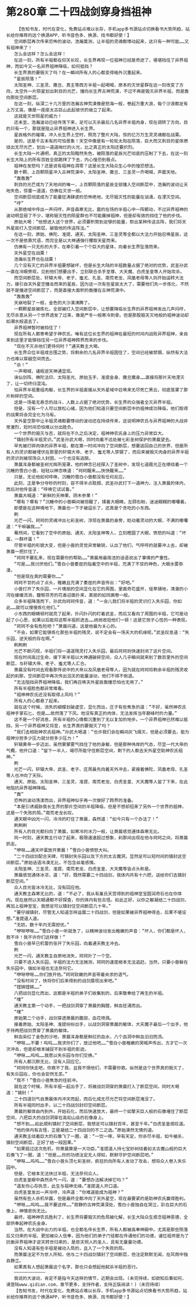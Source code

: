 # 第280章 二十四战剑穿身挡祖神
        【告知书友，时代在变化，免费站点难以长存，手机app多书源站点切换看书大势所趋，站长给你推荐的这个换源APP，听书音色多、换源、找书都好使！】
       空间断层再次传来恐怖的波动，浩瀚莫测，让半祖的灵魂都悸动起来，这只有一种可能……又有祖神来了！
       怎么会这样？怎么会这样！
       在这一刻，所有半祖都在仰天长叹，长生界再现一位祖神已经是奇迹了，堪堪挡住了异界祖神，而如今又一名异界祖神降临，如何抵挡？
       长生界真的要毁灭了吗？在一瞬间所有人的心都变得格外沉重起来。
       “星辰陨落！”
       太阳圣神、三圣灵、撒旦、真主等西方半祖一起喝喊，原本的灭世星群在这一刻改变了方向，太空外一片陨星划出刺目的光芒，撞向长生界古神荒漠，不过不再是毁灭异界半祖，而是轰向那处空间断层。
       在这一刻，纵深二十几万里的浩瀚古神荒漠像是怒海一般，卷起万重大浪，每个沙浪都足有上万丈高，像是一座座太古巨山此起彼伏的耸立了起来。
       这就是灭世陨星的威力！
       还未至，浩瀚波动已经传荡下来，足可以灭杀最后几名异界半祖肉身，现在调转了方向，目的只有一个，那就是阻止异界祖神进入长生界。
       星辰格外的璀璨，冲入长生界上空时，照亮了整片大陆，惊的亿万万生灵灵魂都在战栗。
       是的，这是千古未有的可怕景象！天空中像是有一轮轮太阳在陨落，巨大而又刺目的星体燃烧出无尽光芒，划出一道道绚烂的火光，比之真正的太阳还要炽烈。
       长生大陆一片通明，真正的太阳黯然失色，被陨落的星辰光芒彻底的压制了下去，在这一刻长生大陆上的所有百姓全部跪拜了下去，内心惶恐到极点。
       祖神在发怒吗？还是说有祖神在凋零？这是长生大陆众生心中的惶恐想法。
       数十颗、上百颗陨星冲入古神荒漠中，太阳圣神、撒旦、三圣灵一齐喝喊，声震天地。
       “轰轰轰”
       刺目的光芒成为了天地间的唯一，上百颗陨落的星辰全部撞入空间断层中，浩瀚的波动让天地失色，惊雷一道道，仿佛在灭世一般。
       空间断层彻底成为了能量狂涛肆虐的恐怖绝地，无尽毁灭性的能量在汹涌，在湮灭空间。
       “哼”
       从那绝域中传出一声闷哼，声音森寒无比，震的在场的半祖心中一阵颤动，不过异界祖神的波动明显弱了不少，堪称毁灭性的陨星群也不可能屠掉祖神，但是却有效的挡住了他的步伐。
       原始大喝：“他想进入这个世界，必须要积聚到足够的能量，祭出某种传送古阵，我们将天外星辰打入空间断层，破毁他的传送阵法。”
       在这一刻，原始、佛陀、准提、通天、太阳圣神、三圣灵等全都以大法力开始召唤星辰，这一次不是依靠咒语，而完全是以大神通强行攫取天星而来。
       仿佛有一只无形的大手，在牵引着一个个巨大的星体，向着长生界坠落而来。
       天外星空在战栗！
       浩瀚长生界也在战栗！
       几个没有灭亡的异界半祖要想破坏，但是长生大陆的半祖数量占据了绝对的优势，武圣孙武一直在冷眼旁观，见到他们想要出手，立刻联合杀手至尊、大天魔、白虎圣皇等人开始攻杀。
       而空间断层处，轩辕大帝、老子、蚩尤、孔圣、南荒老龙、凤凰老母等人则开始运转大法力，接引自天外星空撞击而来的星辰，因为这一次有些星辰太大了，需要他们先一步炼化，不然就不是撞进空间断层了，而是直接大面积的轰撞在古神荒漠中。
       “轰轰轰”
       天崩地裂了一般，金色的大沙漠沸腾了。
       一颗颗星辰被炼化，全部被打入空间断层中，让想要降临长生界的异界祖神发出几声闷哼，无尽杀意从另一个世界透发了过来，像是严冬一般寒冷刺骨。但是那股毁天灭地般的祖神波动却如潮水般退去了。
       异界祖神暂时被挡住了！
       现在所有人都寄希望于神农氏，唯有这位长生界的祖神在最短的时间内战败异界祖神，亲自来到这里才能够挡住另一位异界祖神跨界而来的步伐。
       “现在不灭杀他们更待何时？”通天教主大喝。
       长生界众位半祖成合围之势，将剩余的几名异界半祖困住了，空间已经被禁锢，纵然有大法力也难以穿越空间而去。
       “杀！”
       一声喝喊，诸般逆天神通显现。
       诛仙剑阵、佛陀法印、太阳圣光、原始玉手、准提金身、撒旦魔身……直接将那片天地湮灭了，让一切终归混沌。
       怕异界半祖重组肉躯，长生界的半祖直接从天外星域中召唤来无尽死亡黑云，彻底笼罩了那片粉碎的空间。
       这是一场毫无悬念的战斗，人数上占据了绝对优势，长生界的众强者全灭异界半祖。
       但是，没有一个人可以放松心绪，因为他们知道只要空间断层中的祖神成功降临，他们取得的战果将会完全化为乌有。
       天外星空那中让半祖灵魂都要悸动的波动还在持续传来，这说明神农氏与异界祖神的大战非常激烈，短时间恐怕难以分出胜负。
       一个世界的毁灭与否，就将在不久之后决定，祖神神农氏身上的压力异常巨大。
       “镇封所有半祖灵识。”武圣孙武大喝，同时向着不远处被七彩圣树保护的萧晨望去。
       早先被打碎肉体的异界半祖，都在第一时间冲向了空间断层，想要逃回自己的世界，但是所有人的灵识都被埋伏在那里的轩辕大帝、老子、蚩尤等人禁锢了，而后来被毁灭肉身的异界半祖的灵识则被现场众人封困，一个也没有逃脱。
       萧晨浑身都被圣树光辉所笼罩，他的神念已经探入了圣树中，发现七道霞光正在缭绕着一个沉睡的雪白小兽，轻轻以神念唤道：“珂珂醒来……快快醒来……”
       只是，无论他如何呼唤，沉睡的雪白小兽都没有任何反应。
       此刻，正是争分夺秒的时刻，容不得半点耽搁，武圣孙武打下一道神力，注入萧晨的体内，而后对他传音道：“呼唤它试试看。”
       萧晨大喊道：“新鲜的天神果、阴木参果！”
       “哪有？哪有？”沉睡中的小兽瞬间被惊醒了，揉着大眼睛，左顾右盼，迷迷糊糊的嘟囔着。
       即便是在这种境地下，萧晨也一下子被逗乐了，还真是个贪吃的小东西。
       刷
       光芒一闪，珂珂的灵魂冲出七彩圣树，浮现在萧晨的身旁，眨动着灵动的大眼，不满的嘟囔道：“干嘛骗我……”
       蓦然间，它看到了空中的原始、通天、太阳圣神等人，立刻瞪圆了大眼，愤怒的叫道：“坏蛋，一群坏蛋！”
       尽管半祖的形貌大变，但是小兽的灵觉异常敏锐，认出了他们，气呼呼的就要冲上去，却被萧晨一把拦住了。
       “珂珂不要乱来，现在需要你的帮助……”萧晨用最简洁的话语说出了事情的严重性。
       “可是……我讨厌他们。”雪白小兽委屈的指着空中的半祖，充满了不甘的神色，大眼水雾弥漫。
       “但是现在真的需要你……”
       珂珂不甘的点了点头，稚嫩且充满了委屈的声音传出：“好吧。”
       小兽打开了失乐园，一片瑰丽的空间显化在它的周围，里面奇花盛开，瑶草铺地，清澈的小河在缓缓流淌，馥郁芬芳的花香迎面扑来，美丽的如同画卷一般。
       众多半祖降落而下，孙武向珂珂传音，道：“一会儿我们将半祖的灵识打入失乐园，你如此……就可以慢慢炼化他们。”
       小东西的眼睛顿时就亮了起来，扑闪扑闪的盯着武圣，而后又看向了周围的半祖，它可是动起了小心思，如果以后能将这帮半祖抓进去……统统收拾他们一顿！这是它孩子心性的一种表现。
       “珂珂不会有危险吧？”萧晨问道，这是他最为关心的。
       “不会，如果它能够炼化那些半祖的残灵，说不定会有一场天大的机缘呢。”武圣叹息道：“失乐园，逆天般的存在啊。”
       刷刷刷
       光芒不断闪现，半祖们将一道道残灵打入失乐园，最后珂珂则快速封闭了这片空间。
       现在时间高过生命，接下来半祖以大神通破碎空间，众人几乎瞬间就来到了数百里外的空间断层，与轩辕大帝、老子、蚩尤等人汇合。
       萧晨没有时间去观看那传说中的大帝以及凤凰老母等人，因为就在珂珂将剩余半祖的残灵收起的刹那，空间断层中再次传出滔天的能量波动，他们不得不倒退。
       “无法阻挡异界祖神降临，我们再召唤天外星辰轰撞恐怕也无用了。”
       所有半祖脸色都异常难看。
       “祖神神农氏还没有取得上风吗？”
       所有人的心都悬了起来。
       就在这个时候，消失的蝴蝶划破虚空，显化而出，庄子有些焦急的道：“不好，虽然神农氏祖神手掌石匕，但是……依然落了下风。他没有真正的肉体，无法发挥当年巅峰时的力量。”
       这不是一个好消息，所有半祖的心情都沉重到了无以复加的地步。一个异界祖神已然难以抵挡，另一个异界祖神又将至，长生界真的要毁灭了吗？
       “我们去相助神农氏祖神。”孙武大喝道：“也许我们会在瞬间灰飞烟灭，但是必须要去，能为祖神分担多少压力就分担多少压力！”
       轩辕黄帝一步迈出，虽然蒙蒙雾气挡住了他的身躯，但是那种伟岸的气态，尽显一代大帝的气概，他开口道：“留下一半人，竭尽所能守住断层空间，剩下的人都去天外星空助神农氏祖神。”
       刷
       光芒一闪，轩辕大帝、武圣、老子、庄周最先向着天外冲去，紧接着佛陀、凤凰老母、孔圣等人也冲向了天际。
       通天、原始、太阳圣神、三圣灵、准提、南荒老龙、白虎圣皇、大天魔等人留了下来，在此地阻抗异界祖神降临。
       “轰”
       恐怖的波动荡漾而出，异界祖神似乎再一次做好了跨界的准备。
       “本是引诱威胁我长生界的那片空间的半祖降临，但是不想却招来了另外一个世界的祖神，这是一个失败的局。”南荒老龙长叹。
       通天眼中凶光一闪，冷冷的盯住了萧晨，森然道：“如今只有一个办法了！”
       刷刷刷
       所有人的目光都扫向了萧晨，如寒冷的冰刀一般，让萧晨感觉通体森寒无比。
       同一时刻，通天教主行动了起来，极限速速超过想象，刹那间出现在他与珂珂之间，将萧晨抓走。
       “咿呀……通天坏蛋放开萧晨！”雪白小兽愤怒大叫。
       “二十四战剑配合天碑，可镇封失乐园以及下方的太古魔洞，显然足可以短时间的镇封这空间断层。”原始话语冷漠无比，不包含丝毫感情。
       太阳圣神、三圣灵、准提、南荒老龙、白虎圣皇、大天魔等皆点头称是。
       萧晨感觉通体冰凉，道：“好，既然需要二十四战剑，我体内共有十六把，送给你们去镇封断层空间。”
       众人目光皆冰冷无比，没有回应他。
       通天教主森寒无比的，道：“不必了，我从有巢氏天宫得到的祖神至宝圆润奇石也在你体内。现在居然以天眼通都不好探查，你的体内有些古怪。如此正好，以你之躯凝结二十四战剑，再加上祖神至宝，我想足可以镇封住空间断层几十年。”
       “要仔细镇封，尽管无人知道怎样运展二十四战剑，但是如果被异界祖神得去，后果不堪设想。”准提道人道。
       “无妨，数十年内无需担忧。”
       “咿呀咿呀……”雪白小兽一听就急了，以精神波动发出稚嫩的声音：“坏人，你们都是坏人，我不许！我不许你们这样做！”
       雪白小兽早已机警的张开了失乐园，向着通天教主冲去。
       刷
       光芒一闪，通天教主自原地消失，珂珂扑了一个空。
       只要不进入失乐园，半祖的法力无法揣测，珂珂的速度根本无法追赶。当然，只要小兽躲在失乐园中，强如半祖也无法奈何它。
       “咿呀咿呀……你们放开他。”珂珂软嫩的声音带着央求的语气。
       “没有时间了，快将你们后来得到的战剑展现出来吧。”
       “铿锵铿锵……”
       八把战剑显化而出，这都是半祖的弟子们收集到的，后来敬奉给了再生的半祖。
       “噗”
       通天教主第一个动手，一把战剑洞穿了萧晨的胸膛，鲜血狂涌而出。
       “噗”
       原始第二个动手，战剑穿透萧晨的腹部，血花喷溅。
       接着原始、太阳圣神、准提纷纷出手，以战剑洞穿萧晨的躯体，大天魔子最后一个出手，他手持两把战剑贯穿了萧晨的躯体。
       鲜血染红了金色的沙地，萧晨浑身都是鲜红的血水，八个血洞中鲜血汩汩而流。
       “咿呀……不要！呜呜……我求你们了，放过他吧……”雪白小兽稚嫩的哭喊声传出，方才它一次次冲击，但是却根本捕捉不到半祖的影迹。
       “咿呀……呜呜……我愿以失乐园与你们交换。”
       所有人都沉默无比，没有人回应它。
       “珂珂你快走吧，你救不了我，且我不恨他们，不需要你救。纵然是这个世界真的毁灭了，有失乐园在，你也会安然无恙。”
       “我不！”雪白小兽焦急的往前冲。
       就在这个时候，所有半祖一起出手了，将被战剑洞穿的萧晨打入了断层空间，同时大喝道：“镇封！”
       二十四道剑气自萧晨体内冲天而起，而后化成无尽光芒将空间断层淹没了。
       所有半祖同时出手，以二十四战剑封印空间断层。
       萧晨的躯体由内到外，开始石化，而后快速放大，最终一个如擎天巨人般的石像堵住了断层空间，八把巨大的战剑洞穿在高如山岳的石像身上。
       “想不到……如此顺利镇封了空间断层，我想足可以镇封百年，甚至千年。”白虎圣皇感叹道。
       “他的体内有古怪，正是凝结二十四战剑的不二之选。”原始漠然无情的道。
       通天教主绕着巨大的石像飞了一圈，道：“一饮一啄，早有天定，你杀尽半祖，如今被杀，镇封空间断层，正好了结一段因果。”
       “如果挺过这次危机，你萧晨算是一大功臣。”准提道人持七宝妙树绕着如太古魔山般的巨大石像飞了一圈，道：“但是……你的功绩注定无人得知，默默守护空间断层吧。”
       “咿呀……呜呜……”雪白小兽头顶七彩圣树，疯狂的向所有人发动了攻击，想将众人卷入失乐园中。
       但是，它根本无法快过半祖，无法奈何众人。
       白虎圣皇眼中森然杀气一闪，道：“要想办法解决掉它吗？”
       “道友你心存执念，此生与祖神无缘。”准提道人开口道。
       白虎圣皇发出一声冷哼，冷声道：“你难道能成为祖神？”
       虽然有些人杀机毕露，但是最终全都冲向了天外星空，现在最要紧的是助神农氏赢得胜利。
       “咿呀……呜呜……我不要这样……”寂静的古神荒漠深处，雪白小兽独自在哭泣，趴在巨大的石像上，神情悲伤无比。
       最终，祖神神农氏胜利了，长生界将要毁灭的危局被化解，长生大陆众生感念祖神恩德，全部供奉起神农氏金身。
       当然，在大战中出力的半祖，也全都名传长生界，所有人都被高奉神殿中。尤其是那些殒落后又归来的半祖，更加被众人信奉，因为他们的弟子门徒都在传诵他们的功德，诸位祖师是为了抗衡异界祖神才逆天转世归来的，是悲天悯人的圣人，具有无量量功德。
       没有人知道有些半祖是被动入局的，且入了一个失败的局。
       而萧晨注定不为世人所知，他与二十四战剑镇封了空间断层，但注定默默无闻，在风雨中独自静立。
       如果真有人想起萧晨这个名字，那也只会想起他弑杀半祖的恶行。
       ————————————
       我说的大波动，肯定不是指今天这样的情节，近期会出现。(未完待续，如欲知后事如何，请登陆www.qidian.com，章节更多，支持作者，支持正版阅读！)（未完待续）
       【告知书友，时代在变化，免费站点难以长存，手机app多书源站点切换看书大势所趋，站长给你推荐的这个换源APP，听书音色多、换源、找书都好使！】